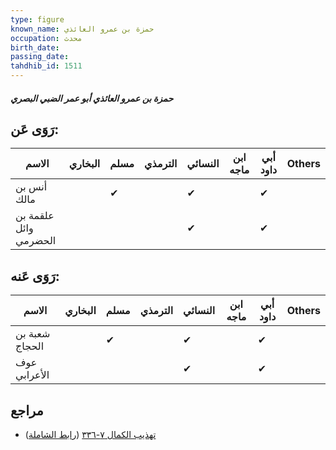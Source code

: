 ```yaml
---
type: figure
known_name: حمزة بن عمرو العائذي
occupation: محدث
birth_date:
passing_date:
tahdhib_id: 1511
---
```

##### حمزة بن عمرو العائذي أبو عمر الضبي البصري

## رَوَى عَن:
| الاسم                 | البخاري | مسلم | الترمذي | النسائي | ابن ماجه | أبي داود | Others |
| --------------------- | ------- | ---- | ------- | ------- | -------- | -------- | ------ |
| أنس بن مالك           |         | ✔    |         | ✔       |          | ✔        |        |
| علقمة بن وائل الحضرمي |         |      |         | ✔       |          | ✔        |        |
## رَوَى عَنه:
| الاسم          | البخاري | مسلم | الترمذي | النسائي | ابن ماجه | أبي داود | Others |
| -------------- | ------- | ---- | ------- | ------- | -------- | -------- | ------ |
| شعبة بن الحجاج |         | ✔    |         | ✔       |          | ✔        |        |
| عوف الأعرابي   |         |      |         | ✔       |          | ✔        |        |
## مراجع
- [تهذيب الكمال ٧-٣٣٦](obsidian://open?vault=Tahdhib-al-Kamal&file=Figures/١٥١١-حمزة%20بن%20عمرو%20العائذي%20أبو%20عمر%20الضبي%20البصري) ([رابط الشاملة](https://shamela.ws/book/3722/3558))